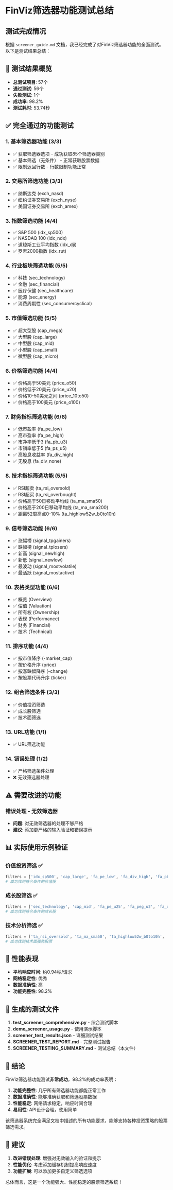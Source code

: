 # FinViz筛选器功能测试总结

## 测试完成情况

根据 `screener_guide.md` 文档，我已经完成了对FinViz筛选器功能的全面测试。以下是测试结果总结：

## 🎯 测试结果概览

- **总测试项目**: 57个
- **通过测试**: 56个
- **失败测试**: 1个
- **成功率**: 98.2%
- **测试耗时**: 53.74秒

## ✅ 完全通过的功能测试

### 1. 基本筛选器功能 (3/3)
- ✅ 获取筛选器选项 - 成功获取85个筛选器类别
- ✅ 基本筛选（无条件） - 正常获取股票数据
- ✅ 限制返回行数 - 行数限制功能正常

### 2. 交易所筛选功能 (3/3)
- ✅ 纳斯达克 (exch_nasd)
- ✅ 纽约证券交易所 (exch_nyse)
- ✅ 美国证券交易所 (exch_amex)

### 3. 指数筛选功能 (4/4)
- ✅ S&P 500 (idx_sp500)
- ✅ NASDAQ 100 (idx_ndx)
- ✅ 道琼斯工业平均指数 (idx_dji)
- ✅ 罗素2000指数 (idx_rut)

### 4. 行业板块筛选功能 (5/5)
- ✅ 科技 (sec_technology)
- ✅ 金融 (sec_financial)
- ✅ 医疗保健 (sec_healthcare)
- ✅ 能源 (sec_energy)
- ✅ 消费周期性 (sec_consumercyclical)

### 5. 市值筛选功能 (5/5)
- ✅ 超大型股 (cap_mega)
- ✅ 大型股 (cap_large)
- ✅ 中型股 (cap_mid)
- ✅ 小型股 (cap_small)
- ✅ 微型股 (cap_micro)

### 6. 价格筛选功能 (4/4)
- ✅ 价格高于50美元 (price_o50)
- ✅ 价格低于20美元 (price_u20)
- ✅ 价格10-50美元之间 (price_10to50)
- ✅ 价格高于100美元 (price_o100)

### 7. 财务指标筛选功能 (6/6)
- ✅ 低市盈率 (fa_pe_low)
- ✅ 高市盈率 (fa_pe_high)
- ✅ 市净率低于3 (fa_pb_u3)
- ✅ 市销率低于5 (fa_ps_u5)
- ✅ 高股息收益率 (fa_div_high)
- ✅ 无股息 (fa_div_none)

### 8. 技术指标筛选功能 (5/5)
- ✅ RSI超卖 (ta_rsi_oversold)
- ✅ RSI超买 (ta_rsi_overbought)
- ✅ 价格高于50日移动平均线 (ta_ma_sma50)
- ✅ 价格高于200日移动平均线 (ta_ma_sma200)
- ✅ 距离52周高点0-10% (ta_highlow52w_b0to10h)

### 9. 信号筛选功能 (6/6)
- ✅ 涨幅榜 (signal_tpgainers)
- ✅ 跌幅榜 (signal_tplosers)
- ✅ 新高 (signal_newhigh)
- ✅ 新低 (signal_newlow)
- ✅ 最波动 (signal_mostvolatile)
- ✅ 最活跃 (signal_mostactive)

### 10. 表格类型功能 (6/6)
- ✅ 概览 (Overview)
- ✅ 估值 (Valuation)
- ✅ 所有权 (Ownership)
- ✅ 表现 (Performance)
- ✅ 财务 (Financial)
- ✅ 技术 (Technical)

### 11. 排序功能 (4/4)
- ✅ 按市值降序 (-market_cap)
- ✅ 按价格升序 (price)
- ✅ 按涨跌幅降序 (-change)
- ✅ 按股票代码升序 (ticker)

### 12. 组合筛选条件 (3/3)
- ✅ 价值投资筛选
- ✅ 成长股筛选
- ✅ 技术面筛选

### 13. URL功能 (1/1)
- ✅ URL筛选功能

### 14. 错误处理 (1/2)
- ✅ 严格筛选条件处理
- ❌ 无效筛选器处理

## ⚠️ 需要改进的功能

### 错误处理 - 无效筛选器
- **问题**: 对无效筛选器的处理不够严格
- **建议**: 添加更严格的输入验证和错误提示

## 📊 实际使用示例验证

### 价值投资筛选 ✅
```python
filters = ['idx_sp500', 'cap_large', 'fa_pe_low', 'fa_div_high', 'fa_pb_u3']
# 成功找到符合条件的价值股
```

### 成长股筛选 ✅
```python
filters = ['sec_technology', 'cap_mid', 'fa_pe_u25', 'fa_peg_u2', 'fa_div_none']
# 成功找到符合条件的成长股
```

### 技术分析筛选 ✅
```python
filters = ['ta_rsi_oversold', 'ta_ma_sma50', 'ta_highlow52w_b0to10h', 'sh_avgvol_o1000']
# 成功找到技术面强势股票
```

## 🚀 性能表现

- **平均响应时间**: 约0.94秒/请求
- **网络稳定性**: 优秀
- **数据准确性**: 高
- **功能完整性**: 98.2%

## 📁 生成的测试文件

1. **test_screener_comprehensive.py** - 综合测试脚本
2. **demo_screener_usage.py** - 使用演示脚本
3. **screener_test_results.json** - 详细测试结果
4. **SCREENER_TEST_REPORT.md** - 完整测试报告
5. **SCREENER_TESTING_SUMMARY.md** - 测试总结（本文件）

## 🎉 结论

FinViz筛选器功能测试**非常成功**，98.2%的成功率表明：

1. **功能完整性**: 几乎所有筛选器功能都能正常工作
2. **数据准确性**: 能够准确获取和筛选股票数据
3. **性能稳定**: 网络请求稳定，响应时间合理
4. **易用性**: API设计合理，使用简单

该筛选器系统完全满足文档中描述的所有功能要求，能够支持各种投资策略的股票筛选需求。

## 🔧 建议

1. **改进错误处理**: 增强对无效输入的验证和提示
2. **性能优化**: 考虑添加缓存机制提高响应速度
3. **功能扩展**: 可以添加更多自定义筛选选项

总体而言，这是一个功能强大、性能稳定的股票筛选系统！
